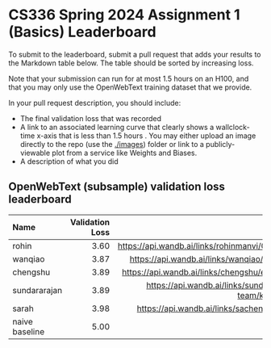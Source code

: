 # CS336 Spring 2024 Assignment 1 (Basics) Leaderboard

To submit to the leaderboard, submit a pull request that adds your results to
the Markdown table below. The table should be sorted by increasing loss.

Note that your submission can run for at most 1.5 hours on an H100, and that you
may only use the OpenWebText training dataset that we provide.

In your pull request description, you should include:

- The final validation loss that was recorded
- A link to an associated learning curve that clearly shows a wallclock-time
  x-axis that is less than 1.5 hours . You may either upload an image directly
  to the repo (use the [./images](./images)) folder or link to a
  publicly-viewable plot from a service like Weights and Biases.
- A description of what you did


## OpenWebText (subsample) validation loss leaderboard

| Name                  | Validation Loss | Link                                         |
|:----------------------|----------------:|---------------------------------------------:|
| rohin                 |            3.60 |https://api.wandb.ai/links/rohinmanvi/0xenuz30|
| wanqiao               |            3.87 | https://api.wandb.ai/links/wanqiao/thuus40n  |
| chengshu              |            3.89 | https://api.wandb.ai/links/chengshu/e78x7qnz |
| sundararajan          |            3.89 | https://api.wandb.ai/links/sundararajan-team/kvqmagh7 |
| sarah                 |            3.98 | https://api.wandb.ai/links/sachen/n5faddjv   |
| naive baseline        |            5.00 |                                              |
